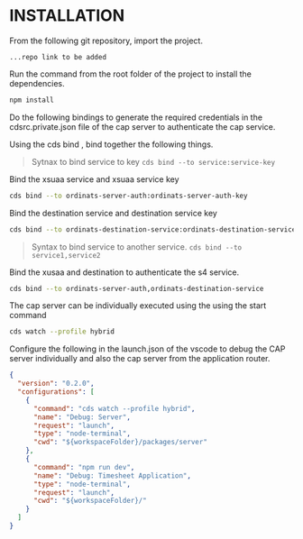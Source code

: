 # INSTALLATION

From the following git repository, import the project. 

```
...repo link to be added
```

Run the command from the root folder of the project to install the dependencies. 

```sh
npm install
```

Do the following bindings to generate the required credentials in the cdsrc.private.json file of the cap server to authenticate the cap service. 

Using the cds bind , bind together the following things. 

>Sytnax to bind service to key 
```cds bind --to service:service-key```

Bind the xsuaa service and xsuaa service key
```sh
cds bind --to ordinats-server-auth:ordinats-server-auth-key
```

Bind the destination service and destination service key 
```sh
cds bind --to ordinats-destination-service:ordinats-destination-service-key
```

>Syntax to bind service to another service. 
```cds bind --to service1,service2```

Bind the xusaa and destination to authenticate the s4 service. 

```sh
cds bind --to ordinats-server-auth,ordinats-destination-service
```

The cap server can be individually executed using the using the start command 

```sh
cds watch --profile hybrid
```

Configure the following in the launch.json of the vscode to debug the CAP server individually and also the cap server from the application router. 

```json
{
  "version": "0.2.0",
  "configurations": [
    {
      "command": "cds watch --profile hybrid",
      "name": "Debug: Server",
      "request": "launch",
      "type": "node-terminal",
      "cwd": "${workspaceFolder}/packages/server"
    },
    {
      "command": "npm run dev",
      "name": "Debug: Timesheet Application",
      "type": "node-terminal",
      "request": "launch",
      "cwd": "${workspaceFolder}/"
    }
  ]
}
```

